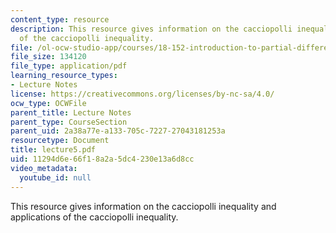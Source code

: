 ```yaml
---
content_type: resource
description: This resource gives information on the cacciopolli inequality and applications
  of the cacciopolli inequality.
file: /ol-ocw-studio-app/courses/18-152-introduction-to-partial-differential-equations-fall-2005/11294d6e66f18a2a5dc4230e13a6d8cc_lecture5.pdf
file_size: 134120
file_type: application/pdf
learning_resource_types:
- Lecture Notes
license: https://creativecommons.org/licenses/by-nc-sa/4.0/
ocw_type: OCWFile
parent_title: Lecture Notes
parent_type: CourseSection
parent_uid: 2a38a77e-a133-705c-7227-27043181253a
resourcetype: Document
title: lecture5.pdf
uid: 11294d6e-66f1-8a2a-5dc4-230e13a6d8cc
video_metadata:
  youtube_id: null
---
```

This resource gives information on the cacciopolli inequality and applications of the cacciopolli inequality.